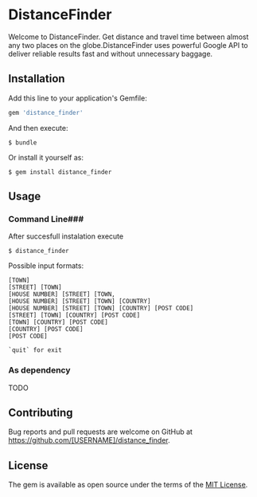 # DistanceFinder

Welcome to DistanceFinder. Get distance and travel time between almost any two places on the globe.DistanceFinder uses powerful Google API to deliver reliable results fast and without unnecessary baggage.

## Installation

Add this line to your application's Gemfile:

```ruby
gem 'distance_finder'
```

And then execute:

    $ bundle

Or install it yourself as:

    $ gem install distance_finder

## Usage

### Command Line###

After succesfull instalation execute

    $ distance_finder

Possible input formats:

    [TOWN]
    [STREET] [TOWN]
    [HOUSE NUMBER] [STREET] [TOWN,
    [HOUSE NUMBER] [STREET] [TOWN] [COUNTRY]
    [HOUSE NUMBER] [STREET] [TOWN] [COUNTRY] [POST CODE]
    [STREET] [TOWN] [COUNTRY] [POST CODE]
    [TOWN] [COUNTRY] [POST CODE]
    [COUNTRY] [POST CODE]
    [POST CODE]

    `quit` for exit
  
  
### As dependency ###

TODO

## Contributing

Bug reports and pull requests are welcome on GitHub at https://github.com/[USERNAME]/distance_finder.


## License

The gem is available as open source under the terms of the [MIT License](http://opensource.org/licenses/MIT).

